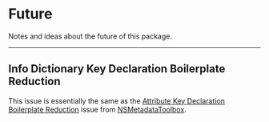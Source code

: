 # Future

Notes and ideas about the future of this package.

---


## Info Dictionary Key Declaration Boilerplate Reduction

This issue is essentially the same as the
[Attribute Key Declaration Boilerplate Reduction]( https://github.com/ryanslikesocool/NSMetadataToolbox/blob/main/FUTURE.md#attribute-key-declaration-boilerplate-reduction )
issue from
[NSMetadataToolbox]( https://github.com/ryanslikesocool/NSMetadataToolbox ).